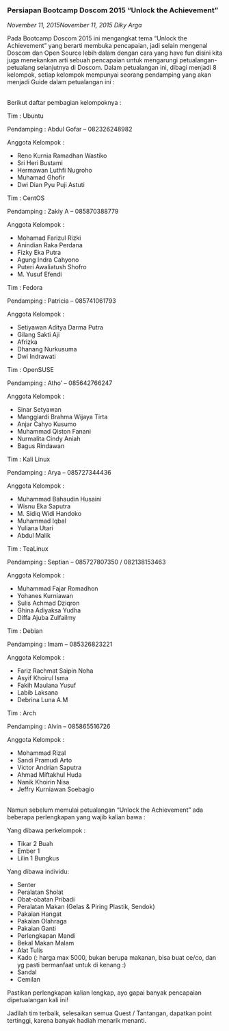 ### **Persiapan Bootcamp Doscom 2015 “Unlock the Achievement”**
_November 11, 2015November 11, 2015 Diky Arga_

Pada Bootcamp Doscom 2015 ini mengangkat tema “Unlock the Achievement” yang berarti membuka pencapaian, jadi selain mengenal Doscom dan Open Source lebih dalam dengan cara yang have fun disini kita juga menekankan arti sebuah pencapaian untuk mengarungi petualangan-petualang selanjutnya di Doscom. Dalam petualangan ini, dibagi menjadi 8 kelompok, setiap kelompok mempunyai seorang pendamping yang akan menjadi Guide dalam petualangan ini :

<br>
Berikut daftar pembagian kelompoknya :

Tim : Ubuntu

Pendamping : Abdul Gofar – 082326248982

Anggota Kelompok :

* Reno Kurnia Ramadhan Wastiko
* Sri Heri Bustami
* Hermawan Luthfi Nugroho
* Muhamad Ghofir
* Dwi Dian Pyu Puji Astuti

Tim : CentOS

Pendamping : Zakiy A – 085870388779

Anggota Kelompok :

* Mohamad Farizul Rizki
* Anindian Raka Perdana
* Fizky Eka Putra
* Agung Indra Cahyono
* Puteri Awaliatush Shofro
* M. Yusuf Efendi

Tim : Fedora

Pendamping : Patricia – 085741061793

Anggota Kelompok :

* Setiyawan Aditya Darma Putra
* Gilang Sakti Aji
* Afrizka
* Dhanang Nurkusuma
* Dwi Indrawati

Tim : OpenSUSE

Pendamping : Atho’ – 085642766247

Anggota Kelompok :

* Sinar Setyawan
* Manggiardi Brahma Wijaya Tirta
* Anjar Cahyo Kusumo
* Muhammad Qiston Fanani
* Nurmalita Cindy Aniah
* Bagus Rindawan

Tim : Kali Linux

Pendamping : Arya – 085727344436

Anggota Kelompok :

* Muhammad Bahaudin Husaini
* Wisnu Eka Saputra
* M. Sidiq Widi Handoko
* Muhammad Iqbal
* Yuliana Utari
* Abdul Malik

Tim : TeaLinux

Pendamping : Septian – 085727807350 / 082138153463

Anggota Kelompok :

* Muhammad Fajar Romadhon
* Yohanes Kurniawan
* Sulis Achmad Dziqron
* Ghina Adiyaksa Yudha
* Diffa Ajuba Zulfailmy

Tim : Debian

Pendamping : Imam – 085326823221

Anggota Kelompok :

* Fariz Rachmat Saipin Noha
* Asyif Khoirul Isma
* Fakih Maulana Yusuf
* Labib Laksana
* Debrina Luna A.M

Tim : Arch

Pendamping : Alvin  – 085865516726

Anggota Kelompok :

* Mohammad Rizal
* Sandi Pramudi Arto
* Victor Andrian Saputra
* Ahmad Miftakhul Huda
* Nanik Khoirin Nisa
* Jeffry Kurniawan Soebagio

<br>
Namun sebelum memulai petualangan “Unlock the Achievement” ada beberapa perlengkapan yang wajib kalian bawa :

Yang dibawa perkelompok :

* Tikar 2 Buah
* Ember 1
* Lilin 1 Bungkus

Yang dibawa individu:

* Senter
* Peralatan Sholat
* Obat-obatan Pribadi
* Peralatan Makan (Gelas & Piring Plastik, Sendok)
* Pakaian Hangat
* Pakaian Olahraga
* Pakaian Ganti
* Perlengkapan Mandi
* Bekal Makan Malam
* Alat Tulis
* Kado (: harga max 5000, bukan berupa makanan, bisa buat ce/co, dan yg pasti bermanfaat untuk di kenang :)
* Sandal
* Cemilan

Pastikan perlengkapan kalian lengkap, ayo gapai banyak pencapaian dipetualangan kali ini!

Jadilah tim terbaik, selesaikan semua Quest / Tantangan, dapatkan point tertinggi, karena banyak hadiah menarik menanti.